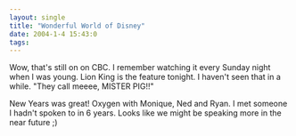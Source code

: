 ```yaml
---
layout: single
title: "Wonderful World of Disney"
date: 2004-1-4 15:43:0
tags: 
---
```


Wow, that's still on on CBC. I remember watching it every Sunday night when I was young. Lion King is the feature tonight. I haven't seen that in a while. "They call meeee, MISTER PIG!!"

New Years was great! Oxygen with Monique, Ned and Ryan. I met someone I hadn't spoken to in 6 years. Looks like we might be speaking more in the near future ;)

